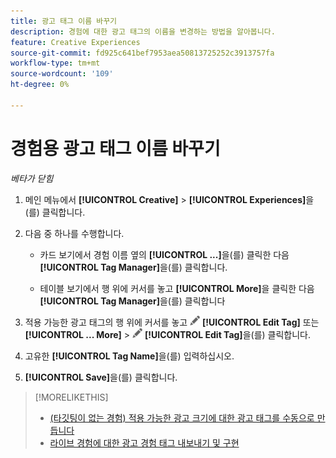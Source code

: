 ```yaml
---
title: 광고 태그 이름 바꾸기
description: 경험에 대한 광고 태그의 이름을 변경하는 방법을 알아봅니다.
feature: Creative Experiences
source-git-commit: fd925c641bef7953aea50813725252c3913757fa
workflow-type: tm+mt
source-wordcount: '109'
ht-degree: 0%

---
```


# 경험용 광고 태그 이름 바꾸기

*베타가 닫힘*

1. 메인 메뉴에서 **[!UICONTROL Creative]** > **[!UICONTROL Experiences]**&#x200B;을(를) 클릭합니다.

1. 다음 중 하나를 수행합니다.

   * 카드 보기에서 경험 이름 옆의 **[!UICONTROL ...]**&#x200B;을(를) 클릭한 다음 **[!UICONTROL Tag Manager]**&#x200B;을(를) 클릭합니다.

   * 테이블 보기에서 행 위에 커서를 놓고 **[!UICONTROL More]**&#x200B;을 클릭한 다음 **[!UICONTROL Tag Manager]**&#x200B;을(를) 클릭합니다

1. 적용 가능한 광고 태그의 행 위에 커서를 놓고 ![태그 편집](/help/creative/assets/edit-gray.png "태그 편집") **[!UICONTROL Edit Tag]** 또는 **[!UICONTROL ... More]** > ![태그 편집](/help/creative/assets/edit-gray.png "태그 편집") **[!UICONTROL Edit Tag]**&#x200B;을(를) 클릭합니다. <!-- Tag Manager has only a list view, but no card view, as of 2/2. -->

1. 고유한 **[!UICONTROL Tag Name]**&#x200B;을(를) 입력하십시오.

1. **[!UICONTROL Save]**&#x200B;을(를) 클릭합니다.

>[!MORELIKETHIS]
>
>* [(타깃팅이 없는 경험) 적용 가능한 광고 크기에 대한 광고 태그를 수동으로 만듭니다](experience-tag-create-manually.md)
>* [라이브 경험에 대한 광고 경험 태그 내보내기 및 구현](experience-tag-export.md)
